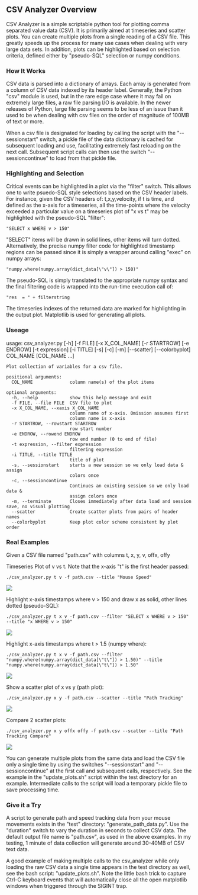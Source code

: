 ﻿## CSV Analyzer Overview

CSV Analyzer is a simple scriptable python tool for plotting comma separated value data (CSV). It is primarily aimed at timeseries and scatter plots. You can create multiple plots from a single reading of a CSV file. This greatly speeds up the process for many use cases when dealing with very large data sets. In addition, plots can be highlighted based on selection criteria, defined either by "pseudo-SQL" selection or numpy conditions.

### How It Works
CSV data is parsed into a dictionary of arrays.  Each array is generated from a column of CSV data indexed by its header label. Generally, the Python "csv" module is used, but in the rare edge case where it may fail on extremely large files, a raw file parsing I/O is available. In the newer releases of Python, large file parsing seems to be less of an issue than it used to be when dealing with csv files on the order of magnitude of 100MB of text or more.

When a csv file is designated for loading by calling the script with the "--sessionstart" switch, a pickle file of the data dictionary is cached for subsequent loading and use, facilitating extremely fast reloading on the next call. Subsequent script calls can then use the switch "--sessioncontinue" to load from that pickle file.

### Highlighting and Selection
Critical events can be highlighted in a plot via the "filter" switch. This allows one to write psuedo-SQL style selections based on the CSV header labels. For instance, given the CSV headers of: t,x,y,velocity, if t is time, and defined as the x-axis for a timeseries, all the time-points where the velocity exceeded a particular value on a timeseries plot of "x vs t" may be highlighted with the pseudo-SQL "filter":

	"SELECT x WHERE v > 150"

"SELECT" items will be drawn in solid lines, other items will turn dotted. Alternatively, the precise numpy filter code for highlighted timestamp regions can be passed since it is simply a wrapper around calling "exec" on numpy arrays:
	
	"numpy.where(numpy.array(dict_data[\"v\"]) > 150)"

The pseudo-SQL is simply translated to the appropriate numpy syntax and the final filtering code is wrapped into the run-time execution call of:
	
	"res  = " + filterstring

The timeseries indexes of the returned data are marked for highlighting in the output plot. Matplotlib is used for generating all plots.

### Useage
usage: csv_analyzer.py [-h] [-f FILE] [-x X_COL_NAME] [-r STARTROW]
	                       [-e ENDROW] [-t expression] [-i TITLE] [-s] [-c] [-m]
	                       [--scatter] [--colorbyplot]
	                       COL_NAME [COL_NAME ...]
	
	Plot collection of variables for a csv file.
	
	positional arguments:
	  COL_NAME              column name(s) of the plot items
	
	optional arguments:
	  -h, --help            show this help message and exit
	  -f FILE, --file FILE  CSV file to plot
	  -x X_COL_NAME, --xaxis X_COL_NAME
	                        column name of x-axis. Omission assumes first 
	                        column name is x-axis
	  -r STARTROW, --rowstart STARTROW
	                        row start number
	  -e ENDROW, --rowend ENDROW
	                        row end number (0 to end of file)
	  -t expression, --filter expression
	                        filtering expression
	  -i TITLE, --title TITLE
	                        title of plot
	  -s, --sessionstart    starts a new session so we only load data & assign
	                        colors once
	  -c, --sessioncontinue
	                        Continues an existing session so we only load data &
	                        assign colors once
	  -m, --terminate       Closes immediately after data load and session save, no visual plotting
	  --scatter             Create scatter plots from pairs of header names
	  --colorbyplot         Keep plot color scheme consistent by plot order


### Real Examples

Given a CSV file named "path.csv" with columns t, x, y, v, offx, offy

Timeseries Plot of v vs t. Note that the x-axis "t" is the first header passed:

	./csv_analyzer.py t v -f path.csv --title "Mouse Speed"
	
![](images/mouse_speed.png) 
	
Highlight x-axis timestamps where v > 150 and draw x as solid, other lines dotted (pseudo-SQL):

	./csv_analyzer.py t x v -f path.csv --filter "SELECT x WHERE v > 150"  --title "x WHERE v > 150"
	
![](images/x_where_v_gt_150.png) 
	
Highlight x-axis timestamps where t > 1.5 (numpy where):

	./csv_analyzer.py t x v -f path.csv --filter "numpy.where(numpy.array(dict_data[\"t\"]) > 1.50)" --title "numpy.where(numpy.array(dict_data[\"t\"]) > 1.50"
	
![](images/numpy_where.png) 
	
Show a scatter plot of x vs y (path plot):

	./csv_analyzer.py x y -f path.csv --scatter --title "Path Tracking"
	
![](images/path_tracking.png) 
	
Compare 2 scatter plots:

	./csv_analyzer.py x y offx offy -f path.csv --scatter --title "Path Tracking Compare"
	
![](images/path_tracking_compare.png) 
	
You can generate multiple plots from the same data and load the CSV file only a single time by using the switches "--sessionstart" and "--sessioncontinue" at the first call and subsequent calls, respectively. See the example in the "update_plots.sh" script within the test directory for an example. Intermediate calls to the script will load a temporary pickle file to save processing time.

### Give it a Try

A script to generate path and speed tracking data from your mouse movements exists in the "test" directory: "generate_path_data.py". Use the "duration" switch to vary the duration in seconds to collect CSV data. The default output file name is "path.csv", as used in the above examples. In my testing, 1 minute of data collection will generate around 30-40MB of CSV text data.

A good example of making multiple calls to the csv_analyzer while only loading the raw CSV data a single time appears in the test directory as well, see the bash script: "update_plots.sh". Note the little bash trick to capture Ctrl-C keyboard events that will automatically close all the open matplotlib windows when triggered through the SIGINT trap.
